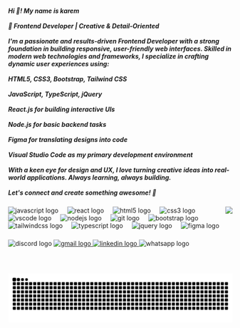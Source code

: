 <h5 align="left">Hi 👋! My name is  karem  <br><br>🎯 Frontend Developer | Creative & Detail-Oriented<br><br>I'm a passionate and results-driven Frontend Developer with a strong foundation in building responsive, user-friendly web interfaces. Skilled in modern web technologies and frameworks, I specialize in crafting dynamic user experiences using:<br><br>HTML5, CSS3, Bootstrap, Tailwind CSS<br><br>JavaScript, TypeScript, jQuery<br><br>React.js for building interactive UIs<br><br>Node.js for basic backend tasks<br><br>Figma for translating designs into code<br><br>Visual Studio Code as my primary development environment<br><br>With a keen eye for design and UX, I love turning creative ideas into real-world applications. Always learning, always building.<br><br>Let's connect and create something awesome! 🚀</h5>

###

<img align="right" height="150" src="https://media1.giphy.com/media/v1.Y2lkPTc5MGI3NjExa3Zya2ZweXprd3VvaGkwaDV4bzdnYjh0ZnVpaDM0d3J0cDV2ZDRvbyZlcD12MV9pbnRlcm5hbF9naWZfYnlfaWQmY3Q9Zw/78XCFBGOlS6keY1Bil/giphy.gif"  />

###

<div align="left">
  <img src="https://cdn.jsdelivr.net/gh/devicons/devicon/icons/javascript/javascript-original.svg" height="30" alt="javascript logo"  />
  <img width="12" />
  <img src="https://cdn.jsdelivr.net/gh/devicons/devicon/icons/react/react-original.svg" height="30" alt="react logo"  />
  <img width="12" />
  <img src="https://cdn.jsdelivr.net/gh/devicons/devicon/icons/html5/html5-original.svg" height="30" alt="html5 logo"  />
  <img width="12" />
  <img src="https://cdn.jsdelivr.net/gh/devicons/devicon/icons/css3/css3-original.svg" height="30" alt="css3 logo"  />
  <img width="12" />
  <img src="https://cdn.jsdelivr.net/gh/devicons/devicon/icons/vscode/vscode-original.svg" height="30" alt="vscode logo"  />
  <img width="12" />
  <img src="https://cdn.jsdelivr.net/gh/devicons/devicon/icons/nodejs/nodejs-original.svg" height="30" alt="nodejs logo"  />
  <img width="12" />
  <img src="https://cdn.jsdelivr.net/gh/devicons/devicon/icons/git/git-original.svg" height="30" alt="git logo"  />
  <img width="12" />
  <img src="https://cdn.jsdelivr.net/gh/devicons/devicon/icons/bootstrap/bootstrap-original.svg" height="30" alt="bootstrap logo"  />
  <img width="12" />
  <img src="https://cdn.jsdelivr.net/gh/devicons/devicon/icons/tailwindcss/tailwindcss-original-wordmark.svg" height="30" alt="tailwindcss logo"  />
  <img width="12" />
  <img src="https://cdn.jsdelivr.net/gh/devicons/devicon/icons/typescript/typescript-original.svg" height="30" alt="typescript logo"  />
  <img width="12" />
  <img src="https://cdn.jsdelivr.net/gh/devicons/devicon/icons/jquery/jquery-original.svg" height="30" alt="jquery logo"  />
  <img width="12" />
  <img src="https://cdn.jsdelivr.net/gh/devicons/devicon/icons/figma/figma-original.svg" height="30" alt="figma logo"  />
</div>

###

<div align="left">
  <img src="https://img.shields.io/static/v1?message=Discord&logo=discord&label=&color=7289DA&logoColor=white&labelColor=&style=for-the-badge" height="35" alt="discord logo"  />
  <a href="karemmohamed254452@gmail.com" target="_blank">
    <img src="https://img.shields.io/static/v1?message=Gmail&logo=gmail&label=&color=D14836&logoColor=white&labelColor=&style=for-the-badge" height="35" alt="gmail logo"  />
  </a>
  <a href="www.linkedin.com/in/kareem-mohamed-00b921356" target="_blank">
    <img src="https://img.shields.io/static/v1?message=LinkedIn&logo=linkedin&label=&color=0077B5&logoColor=white&labelColor=&style=for-the-badge" height="35" alt="linkedin logo"  />
  </a>
    <img src="https://img.shields.io/static/v1?message=Whatsapp&logo=whatsapp&label=01143176683&color=25D366&logoColor=white&labelColor=&style=for-the-badge" height="35" alt="whatsapp logo"  />
  </a>
</div>

![snake gif](https://github.com/Kareemmohameed/Kareemmohameed/blob/output/snake.svg)
###

